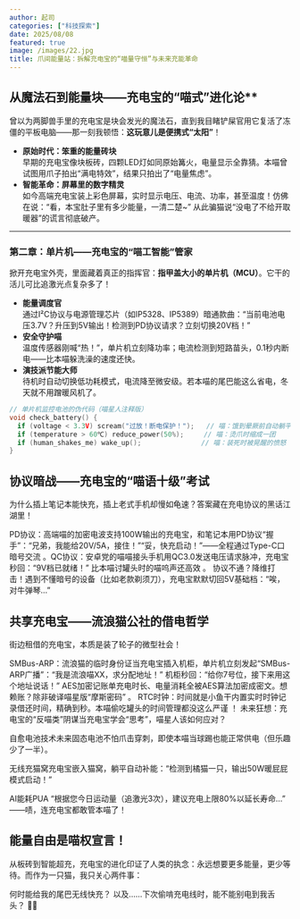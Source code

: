 ```yaml
---
author: 起司
categories: ["科技探索"]  
date: 2025/08/08  
featured: true  
image: /images/22.jpg  
title: 爪间能量站：拆解充电宝的“喵量守恒”与未来充能革命  
---
```


## 从魔法石到能量块——充电宝的“喵式”进化论**  
曾以为两脚兽手里的充电宝是块会发光的魔法石，直到我目睹铲屎官用它复活了冻僵的平板电脑——那一刻我顿悟：**这玩意儿是便携式“太阳”**！  

- **原始时代：笨重的能量砖块**  
  早期的充电宝像块板砖，四颗LED灯如同原始篝火，电量显示全靠猜。本喵曾试图用爪子拍出“满电特效”，结果只拍出了“电量焦虑”。  
- **智能革命：屏幕里的数字精灵**  
  如今高端充电宝装上彩色屏幕，实时显示电压、电流、功率，甚至温度！仿佛在说：“看，本宝肚子里有多少能量，一清二楚~” 从此骗猫说“没电了不给开取暖器”的谎言彻底破产。  

---

### **第二章：单片机——充电宝的“喵工智能”管家**  
掀开充电宝外壳，里面藏着真正的指挥官：**指甲盖大小的单片机（MCU）**。它干的活儿可比追激光点复杂多了！  

- **能量调度官**  
  通过I²C协议与电源管理芯片（如IP5328、IP5389）暗通款曲：“当前电池电压3.7V？升压到5V输出！检测到PD协议请求？立刻切换20V档！”
- **安全守护喵**  
  温度传感器刚喊“热！”，单片机立刻降功率；电流检测到短路苗头，0.1秒内断电——比本喵躲洗澡的速度还快。  
- **演技派节能大师**  
  待机时自动切换低功耗模式，电流降至微安级。若本喵的尾巴能这么省电，冬天就不用蹭暖风机了。  

```c
// 单片机监控电池的伪代码（喵星人注释版）
void check_battery() {
  if (voltage < 3.3V) scream("过放！断电保护！");   // 喵：饿到晕厥前自动躺平
  if (temperature > 60℃) reduce_power(50%);     // 喵：烫爪时缩成一团
  if (human_shakes_me) wake_up();               // 喵：装死时被晃醒的愤怒
}
```

## 协议暗战——充电宝的“喵语十级”考试​

为什么插上笔记本能快充，插上老式手机却慢如龟速？答案藏在充电协议的黑话江湖里！

​PD协议：高端喵的加密电波​支持100W输出的充电宝，和笔记本用PD协议“握手”：“兄弟，我能给20V/5A，接住！”“妥，快充启动！”——全程通过Type-C口暗号交流
。
​QC协议：安卓党的喵喵接头​手机用QC3.0发送电压请求脉冲，充电宝秒回：“9V档已就绪！” 比本喵讨罐头时的喵呜声还高效
。
​协议不通？降维打击！​​
遇到不懂暗号的设备（比如老款剃须刀），充电宝默默切回5V基础档：“唉，对牛弹琴…”

## 共享充电宝——流浪猫公社的借电哲学​
街边租借的充电宝，本质是装了轮子的微型社会​！

​SMBus-ARP：流浪猫的临时身份证​
当充电宝插入机柜，单片机立刻发起“SMBus-ARP广播”：“我是流浪喵XX，求分配地址！” 机柜秒回：“给你7号位，接下来用这个地址说话！”
​AES加密记账单​
充电时长、电量消耗全被AES算法加密成密文。想赖账？除非破译喵星版“摩斯密码”
。
​RTC时钟：时间就是小鱼干​
内置实时时钟记录借还时间，精确到秒。本喵偷吃罐头的时间管理都没这么严谨
！
​未来狂想：充电宝的“反喵类”阴谋​
当充电宝学会“思考”，喵星人该如何应对？

​自愈电池技术​
未来固态电池不怕爪击穿刺，即使本喵当球踢也能正常供电（但乐趣少了一半）。

​无线充猫窝​
充电宝嵌入猫窝，躺平自动补能：“检测到橘猫一只，输出50W暖屁屁模式启动！”

​AI能耗PUA​
“根据您今日运动量（追激光3次），建议充电上限80%以延长寿命…” ——啧，连充电宝都敢管本喵了！

## 能量自由是喵权宣言！​​

从板砖到智能超充，充电宝的进化印证了人类的执念：​永远想要更多能量，更少等待。而作为一只猫，我只关心两件事：

何时能给我的尾巴无线快充？
以及……
​下次偷啃充电线时，能不能别电到我舌头？​​ 🔋🐾